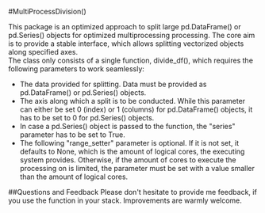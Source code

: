 #MultiProcessDivision()

This package is an optimized approach to split large pd.DataFrame() or pd.Series() objects for optimized multiprocessing processing. The core aim is to provide a stable interface, which allows splitting vectorized objects along specified axes.  
The class only consists of a single function, divide_df(), which requires the following parameters to work seamlessly:  

- The data provided for splitting. Data must be provided as pd.DataFrame() or pd.Series() objects.  
- The axis along which a split is to be conducted. While this parameter can either be set 0 (index) or 1 (columns) for pd.DataFrame() objects, it has to be set to 0 for pd.Series() objects.
- In case a pd.Series() object is passed to the function, the "series" parameter has to be set to True.  
- The following "range_setter" parameter is optional. If it is not set, it defaults to None, which is the amount of logical cores, the executing system provides. Otherwise, if the amount of cores to execute the processing on is limited, the parameter must be set with a value smaller than the amount of logical cores.  

##Questions and Feedback
Please don't hesitate to provide me feedback, if you use the function in your stack. Improvements are warmly welcome.